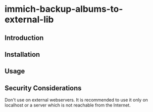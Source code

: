 # immich-backup-albums-to-external-lib

## Introduction

## Installation

## Usage

## Security Considerations

Don't use on external webservers.
It is recommended to use it only on localhost or a server which is not reachable from the Internet.
